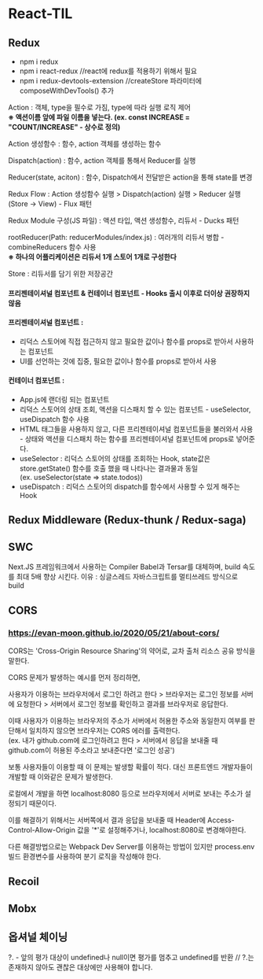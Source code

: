 # React-TIL

## Redux
- npm i redux
- npm i react-redux //react에 redux를 적용하기 위해서 필요
- npm i redux-devtools-extension //createStore 파라미터에 composeWithDevTools() 추가

Action : 객체, type을 필수로 가짐, type에 따라 실행 로직 제어   
**※ 액션이름 앞에 파일 이름을 넣는다. (ex. const INCREASE = "COUNT/INCREASE" - 상수로 정의)**

Action 생성함수 : 함수, action 객체를 생성하는 함수

Dispatch(action) : 함수, action 객체를 통해서 Reducer를 실행

Reducer(state, aciton) : 함수, Dispatch에서 전달받은 action을 통해 state를 변경

Redux Flow : Action 생성함수 실행 > Dispatch(action) 실행 > Reducer 실행(Store -> View) - Flux 패턴

Redux Module 구성(JS 파일) : 액션 타입, 액션 생성함수, 리듀서 - Ducks 패턴

rootReducer(Path: reducerModules/index.js) : 여러개의 리듀서 병합 - combineReducers 함수 사용   
**※ 하나의 어플리케이션은 리듀서 1개 스토어 1개로 구성한다**

Store : 리듀서를 담기 위한 저장공간

#### 프리젠테이셔널 컴포넌트 & 컨테이너 컴포넌트 - Hooks 출시 이후로 더이상 권장하지 않음
#### 프리젠테이셔널 컴포넌트 : 
- 리덕스 스토어에 직접 접근하지 않고 필요한 값이나 함수를 props로 받아서 사용하는 컴포넌트
- UI를 선언하는 것에 집중, 필요한 값이나 함수를 props로 받아서 사용

#### 컨테이너 컴포넌트 : 
- App.js에 랜더링 되는 컴포넌트
- 리덕스 스토어의 상태 조회, 액션을 디스패치 할 수 있는 컴포넌트 - useSelector, useDispatch 함수 사용
- HTML 태그들을 사용하지 않고, 다른 프리젠테이셔널 컴포넌트들을 불러와서 사용 - 상태와 액션을 디스패치 하는 함수를 프리젠테이셔널 컴포넌트에 props로 넣어준다.
- useSelector : 리덕스 스토어의 상태를 조회하는 Hook, state값은 store.getState() 함수를 호출 했을 때 나타나는 결과물과 동일   
(ex. useSelector(state => state.todos))
- useDispatch : 리덕스 스토어의 dispatch를 함수에서 사용할 수 있게 해주는 Hook

## Redux Middleware (Redux-thunk / Redux-saga)

## SWC
Next.JS 프레임워크에서 사용하는 Compiler Babel과 Tersar를 대체하며, build 속도를 최대 5배  향상 시킨다. 이유 : 싱글스레드 자바스크립트를 멀티쓰레드 방식으로 build

## CORS
### https://evan-moon.github.io/2020/05/21/about-cors/

CORS는 'Cross-Origin Resource Sharing'의 약어로, 교차 출처 리소스 공유 방식을 말한다.

CORS 문제가 발생하는 예시를 먼저 정리하면,

사용자가 이용하는 브라우저에서 로그인 하려고 한다 > 브라우저는 로그인 정보를 서버에 요청한다 > 서버에서 로그인 정보를 확인하고 결과를 브라우저로 응답한다.

이때 사용자가 이용하는 브라우저의 주소가 서버에서 허용한 주소와 동일한지 여부를 판단해서 일치하지 않으면 브라우저는 CORS 에러를 출력한다.   
(ex. 내가 github.com에 로그인하려고 한다 > 서버에서 응답을 보내줄 때 github.com이 허용된 주소라고 보내준다면 '로그인 성공')

보통 사용자들이 이용할 때 이 문제는 발생할 확률이 적다. 대신 프론트엔드 개발자들이 개발할 때 이와같은 문제가 발생한다.

로컬에서 개발을 하면 localhost:8080 등으로 브라우저에서 서버로 보내는 주소가 설정되기 때문이다.

이를 해결하기 위해서는 서버쪽에서 결과 응답을 보내줄 때 Header에 Access-Control-Allow-Origin 값을 '*'로 설정해주거나, localhost:8080로 변경해야한다.

다른 해결방법으로는 Webpack Dev Server를 이용하는 방법이 있지만 process.env 빌드 환경변수를 사용하여 분기 로직을 작성해야 한다.   

## Recoil

## Mobx

## 옵셔널 체이닝
?. - 앞의 평가 대상이 undefined나 null이면 평가를 멈추고 undefined를 반환 // ?.는 존재하지 않아도 괜찮은 대상에만 사용해야 합니다.